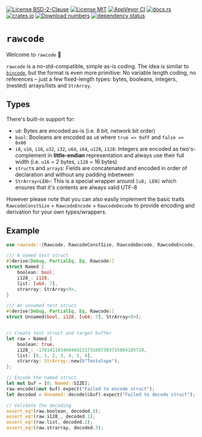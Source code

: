 [![License BSD-2-Clause](https://img.shields.io/badge/License-BSD--2--Clause-blue.svg)](https://opensource.org/licenses/BSD-2-Clause)
[![License MIT](https://img.shields.io/badge/License-MIT-blue.svg)](https://opensource.org/licenses/MIT)
[![AppVeyor CI](https://ci.appveyor.com/api/projects/status/github/KizzyCode/rawcode-rust?svg=true)](https://ci.appveyor.com/project/KizzyCode/rawcode-rust)
[![docs.rs](https://docs.rs/rawcode/badge.svg)](https://docs.rs/rawcode)
[![crates.io](https://img.shields.io/crates/v/rawcode.svg)](https://crates.io/crates/rawcode)
[![Download numbers](https://img.shields.io/crates/d/rawcode.svg)](https://crates.io/crates/rawcode)
[![dependency status](https://deps.rs/crate/rawcode/0.3.0/status.svg)](https://deps.rs/crate/rawcode/0.3.0)


# `rawcode`
Welcome to `rawcode` 🎉

`rawcode` is a no-std-compatible, simple as-is coding. The idea is similar to
[`bincode`](https://crates.io/crates/bincode), but the format is even more primitive: No variable length coding, no
references – just a few fixed-length types: bytes, booleans, integers, (nested) arrays/lists and `StrArray`.


## Types
There's built-in support for:
- `u8`: Bytes are encoded as-is (i.e. 8 bit, network bit order)
- `bool`: Booleans are encoded as `u8` where `true => 0xFF` and `false => 0x00`
- `i8`, `u16`, `i16`, `u32`, `i32`, `u64`, `i64`, `u128`, `i128`: Integers are encoded as two's-complement in
  **little-endian** representation and always use their full width (i.e. `u16` = 2 bytes, `i128` = 16 bytes)
- `struct`s and `array`s: Fields are concatenated and encoded in order of declaration and without any padding inbetween
- `StrArray<LEN>`: This is a special wrapper around `[u8; LEN]` which ensures that it's contents are always valid UTF-8

However please note that you can also easily implement the basic traits `RawcodeConstSize` + `RawcodeEncode` +
`RawcodeDecode` to provide encoding and derivation for your own types/wrappers.


## Example
```rust ignore
use rawcode::{Rawcode, RawcodeConstSize, RawcodeDecode, RawcodeEncode, StrArray};

/// A named test struct
#[derive(Debug, PartialEq, Eq, Rawcode)]
struct Named {
    boolean: bool,
    i128_: i128,
    list: [u64; 7],
    strarray: StrArray<9>,
}

/// An unnamed test struct
#[derive(Debug, PartialEq, Eq, Rawcode)]
struct Unnamed(bool, i128, [u64; 7], StrArray<9>);


// Create test struct and target buffer
let raw = Named {
    boolean: true,
    i128_: -170141183460469231731687303715884105728,
    list: [0, 1, 2, 3, 4, 5, 6],
    strarray: StrArray::new(b"Testolope"),
};

// Encode the named struct
let mut buf = [0; Named::SIZE];
raw.encode(&mut buf).expect("Failed to encode struct");
let decoded = Unnamed::decode(&buf).expect("Failed to decode struct");

// Validate the decoding
assert_eq!(raw.boolean, decoded.0);
assert_eq!(raw.i128_, decoded.1);
assert_eq!(raw.list, decoded.2);
assert_eq!(raw.strarray, decoded.3);
```
